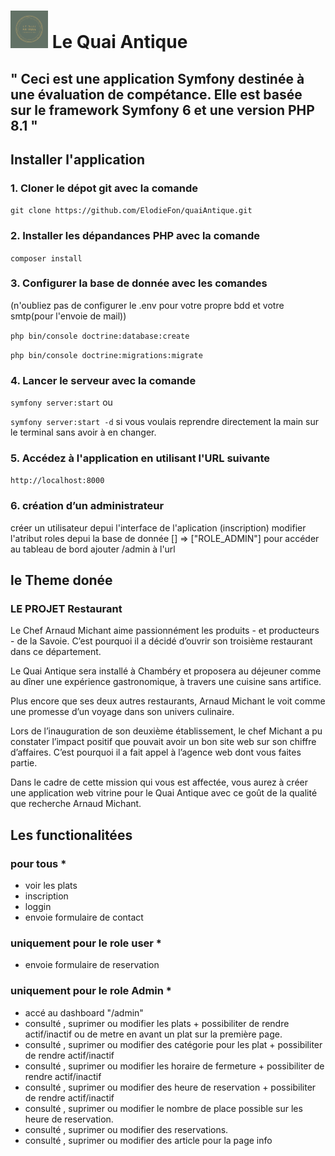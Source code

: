 # <img src="public/images/logo.png" alt="Logo de mon aplication" width="60"> Le Quai Antique

## " Ceci est une application Symfony destinée à une évaluation de compétance. Elle est basée sur le framework Symfony 6 et une version PHP 8.1 "

## Installer l'application

### 1. Cloner le dépot git avec la comande

` git clone https://github.com/ElodieFon/quaiAntique.git `

### 2. Installer les dépandances PHP avec la comande

`composer install`

### 3. Configurer la base de donnée avec les comandes

(n'oubliez pas de configurer le .env pour votre propre bdd et votre smtp(pour l'envoie de mail))

`php bin/console doctrine:database:create`

`php bin/console doctrine:migrations:migrate`

### 4. Lancer le serveur avec la comande

`symfony server:start` ou

`symfony server:start -d` si vous voulais reprendre directement la main sur le terminal sans avoir à en changer.

### 5. Accédez à l'application en utilisant l'URL suivante

`http://localhost:8000`

### 6. création d’un administrateur

créer un utilisateur depui l'interface de l'aplication (inscription) modifier l'atribut roles depui la base de donnée [] => ["ROLE_ADMIN"]
pour accéder au tableau de bord ajouter /admin à l'url

## le Theme donée

### LE PROJET Restaurant

Le Chef Arnaud Michant aime passionnément les produits - et producteurs - de la Savoie.
C’est pourquoi il a décidé d’ouvrir son troisième restaurant dans ce département.

Le Quai Antique sera installé à Chambéry et proposera au déjeuner comme au dîner une
expérience gastronomique, à travers une cuisine sans artifice.

Plus encore que ses deux autres restaurants, Arnaud Michant le voit comme une promesse
d’un voyage dans son univers culinaire.

Lors de l’inauguration de son deuxième établissement, le chef Michant a pu constater
l’impact positif que pouvait avoir un bon site web sur son chiffre d’affaires. C’est pourquoi il
a fait appel à l’agence web dont vous faites partie.

Dans le cadre de cette mission qui vous est affectée, vous aurez à créer une application web
vitrine pour le Quai Antique avec ce goût de la qualité que recherche Arnaud Michant.

## Les functionalitées

### pour tous *

- voir les plats
- inscription
- loggin  
- envoie formulaire de contact

### uniquement pour le role user *

- envoie formulaire de reservation

### uniquement pour le role Admin *

- accé au dashboard "/admin"
- consulté , suprimer ou modifier les plats + possibiliter de rendre actif/inactif ou de metre en avant un plat sur la première page.
- consulté , suprimer ou modifier des catégorie pour les plat + possibiliter de rendre actif/inactif
- consulté , suprimer ou modifier les horaire de fermeture + possibiliter de rendre actif/inactif
- consulté , suprimer ou modifier des heure de reservation + possibiliter de rendre actif/inactif
- consulté , suprimer ou modifier le nombre de place possible sur les heure de reservation.
- consulté , suprimer ou modifier des reservations.
- consulté , suprimer ou modifier des article pour la page info

